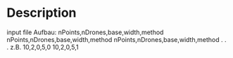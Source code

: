 # Description

input file Aufbau:
 nPoints,nDrones,base,width,method
 nPoints,nDrones,base,width,method
 nPoints,nDrones,base,width,method
 .
 .
 .
z.B.
10,2,0,5,0
10,2,0,5,1
